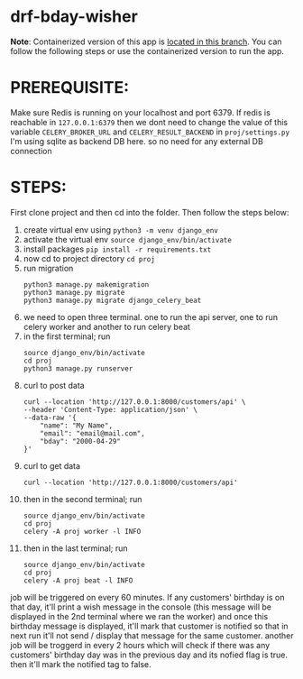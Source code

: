 # drf-bday-wisher

**Note**: Containerized version of this app is [located in this branch](https://github.com/noman13bd/drf-bday-wisher/tree/docker-master). You can follow the following steps or use the containerized version to run the app.

# PREREQUISITE:
Make sure Redis is running on your localhost and port 6379. If redis is reachable in `127.0.0.1:6379` then we dont need to change the value of this variable `CELERY_BROKER_URL` and `CELERY_RESULT_BACKEND` in `proj/settings.py`
I'm using sqlite as backend DB here. so no need for any external DB connection

# STEPS:
First clone project and then cd into the folder. Then follow the steps below:
1. create virtual env using
    `python3 -m venv django_env`
2. activate the virtual env
    `source django_env/bin/activate`
3. install packages
    `pip install -r requirements.txt`
4. now cd to project directory
    `cd proj`
5. run migration
    ```
    python3 manage.py makemigration
    python3 manage.py migrate
    python3 manage.py migrate django_celery_beat
    ```
6. we need to open three terminal. one to run the api server, one to run celery worker and another to run celery beat
7. in the first terminal; run 
    ```
    source django_env/bin/activate
    cd proj
    python3 manage.py runserver
    ```
8. curl to post data
    ```
    curl --location 'http://127.0.0.1:8000/customers/api' \
    --header 'Content-Type: application/json' \
    --data-raw '{
        "name": "My Name",
        "email": "email@mail.com",
        "bday": "2000-04-29"
    }'
    ```
9. curl to get data
    ``` 
    curl --location 'http://127.0.0.1:8000/customers/api'
    ```
10. then in the second terminal; run 
    ```
    source django_env/bin/activate
    cd proj
    celery -A proj worker -l INFO
    ```
11. then in the last terminal; run 
    ```
    source django_env/bin/activate
    cd proj
    celery -A proj beat -l INFO
    ```
job will be triggered on every 60 minutes. If any customers' birthday is on that day, it'll print a wish message in the console (this message will be displayed in the 2nd terminal where we ran the worker) and once this birthday message is displayed, it'll mark that customer is notified so that in next run it'll not send / display that message for the same customer.
another job will be troggerd in every 2 hours which will check if there was any customers' birthday day was in the previous day and its nofied flag is true. then it'll mark the notified tag to false.
